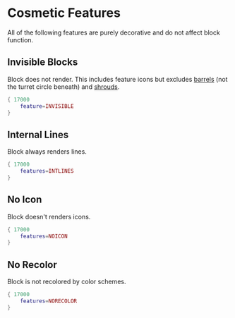 # Cosmetic Features

All of the following features are purely decorative and do not affect block function.

## Invisible Blocks

Block does not render. This includes feature icons but excludes [barrels](./turreted_weapons.md#barrel-appearance) (not the turret circle beneath) and [shrouds](./shrouding.md).

```lua
{ 17000
    feature=INVISIBLE
}
```

## Internal Lines

Block always renders lines.

```lua
{ 17000
    features=INTLINES
}
```

## No Icon

Block doesn't renders icons.

```lua
{ 17000
    features=NOICON
}
```

## No Recolor

Block is not recolored by color schemes.

```lua
{ 17000
    features=NORECOLOR
}
```
